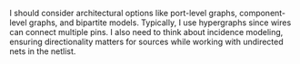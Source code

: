 I should consider architectural options like port-level graphs, component-level graphs, and bipartite models. Typically, I use hypergraphs since wires can connect multiple pins. I also need to think about incidence modeling, ensuring directionality matters for sources while working with undirected nets in the netlist.